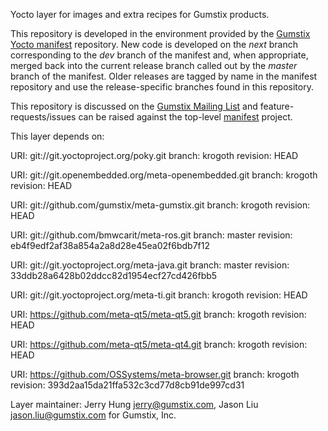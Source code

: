 Yocto layer for images and extra recipes for Gumstix products.

This repository is developed in the environment provided by the
[Gumstix Yocto manifest][yocto-manifest] repository.  New code is
developed on the *next* branch corresponding to the *dev* branch of the
manifest and, when appropriate, merged back into the current release
branch called out by the *master* branch of the manifest. Older
releases are tagged by name in the manifest repository and use the
release-specific branches found in this repository.

This repository is discussed on the [Gumstix Mailing List][mailing-list]
and feature-requests/issues can be raised against the top-level
[manifest][yocto-manifest] project.

[yocto-manifest]: https://github.com/gumstix/yocto-manifest
[mailing-list]: https://lists.sourceforge.net/lists/listinfo/gumstix-users

This layer depends on:

URI: git://git.yoctoproject.org/poky.git
branch: krogoth
revision: HEAD

URI: git://git.openembedded.org/meta-openembedded.git
branch: krogoth
revision: HEAD

URI: git://github.com/gumstix/meta-gumstix.git
branch: krogoth
revision: HEAD

URI: git://github.com/bmwcarit/meta-ros.git
branch: master
revision: eb4f9edf2af38a854a2a8d28e45ea02f6bdb7f12

URI: git://git.yoctoproject.org/meta-java.git
branch: master
revision: 33ddb28a6428b02ddcc82d1954ecf27cd426fbb5

URI: git://git.yoctoproject.org/meta-ti.git
branch: krogoth
revision: HEAD

URI: https://github.com/meta-qt5/meta-qt5.git
branch: krogoth
revision: HEAD

URI: https://github.com/meta-qt5/meta-qt4.git
branch: krogoth
revision: HEAD

URI: https://github.com/OSSystems/meta-browser.git
branch: krogoth
revision: 393d2aa15da21ffa532c3cd77d8cb91de997cd31

Layer maintainer: Jerry Hung <jerry@gumstix.com>, Jason Liu <jason.liu@gumstix.com> for Gumstix, Inc.
